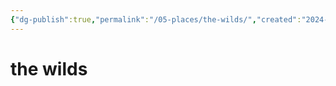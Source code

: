 ```yaml
---
{"dg-publish":true,"permalink":"/05-places/the-wilds/","created":"2024-10-28T09:20:32.039-05:00","updated":"2024-10-28T09:20:50.718-05:00"}
---
```


# the wilds